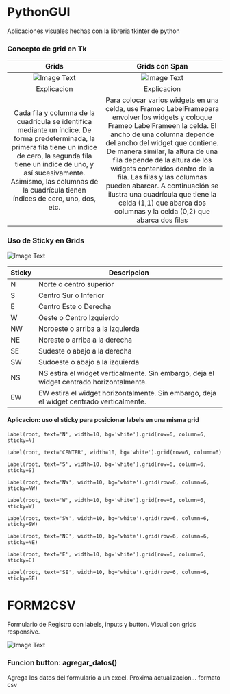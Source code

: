 # PythonGUI
Aplicaciones visuales hechas con la libreria tkinter de python

### Concepto de grid en Tk
| Grids   | Grids con Span |
| :---: | :---: |
| ![Image Text](https://github.com/facumruiz/PythonGUI/blob/main/Form2CSV/img/Tkinter-grid-Grid-Geometry.png?raw=true)  | ![Image Text](https://github.com/facumruiz/PythonGUI/blob/main/Form2CSV/img/Tkinter-grid-columnspan-rowspan.png?raw=true) |
| Explicacion | Explicacion |
| Cada fila y columna de la cuadrícula se identifica mediante un índice. De forma predeterminada, la primera fila tiene un índice de cero, la segunda fila tiene un índice de uno, y así sucesivamente. Asimismo, las columnas de la cuadrícula tienen índices de cero, uno, dos, etc. | Para colocar varios widgets en una celda, use Frameo LabelFramepara envolver los widgets y coloque Frameo LabelFrameen la celda. El ancho de una columna depende del ancho del widget que contiene. De manera similar, la altura de una fila depende de la altura de los widgets contenidos dentro de la fila. Las filas y las columnas pueden abarcar. A continuación se ilustra una cuadrícula que tiene la celda (1,1) que abarca dos columnas y la celda (0,2) que abarca dos filas |

### Uso de Sticky en Grids

![Image Text](https://github.com/facumruiz/PythonGUI/blob/main/Form2CSV/img/Tkinter-grid-Sticky-Options.png) 

| Sticky   | Descripcion |
| --- | --- |
| N   | Norte o centro superior |
| S   | Centro Sur o Inferior |
| E   | Centro Este o Derecha |
| W   | Oeste o Centro Izquierdo |
| NW   | Noroeste o arriba a la izquierda |
| NE   | Noreste o arriba a la derecha |
| SE   | Sudeste o abajo a la derecha |
| SW   | Sudoeste o abajo a la izquierda |
| NS   | NS estira el widget verticalmente. Sin embargo, deja el widget centrado horizontalmente. |
| EW   | EW estira el widget horizontalmente. Sin embargo, deja el widget centrado verticalmente. |

#### Aplicacion: uso el sticky para posicionar labels en una misma grid

```
Label(root, text='N', width=10, bg='white').grid(row=6, column=6, sticky=N)

Label(root, text='CENTER', width=10, bg='white').grid(row=6, column=6)

Label(root, text='S', width=10, bg='white').grid(row=6, column=6, sticky=S)

Label(root, text='NW', width=10, bg='white').grid(row=6, column=6, sticky=NW)

Label(root, text='W', width=10, bg='white').grid(row=6, column=6, sticky=W)

Label(root, text='SW', width=10, bg='white').grid(row=6, column=6, sticky=SW)

Label(root, text='NE', width=10, bg='white').grid(row=6, column=6, sticky=NE)

Label(root, text='E', width=10, bg='white').grid(row=6, column=6, sticky=E)

Label(root, text='SE', width=10, bg='white').grid(row=6, column=6, sticky=SE)	
```
# FORM2CSV
Formulario de Registro con labels, inputs y button. Visual con grids responsive.

![Image Text](https://github.com/facumruiz/PythonGUI/blob/main/Form2CSV/img/formbuttonlabel.PNG)

### Funcion button: agregar_datos()
Agrega los datos del formulario a un excel. Proxima actualizacion... formato csv
